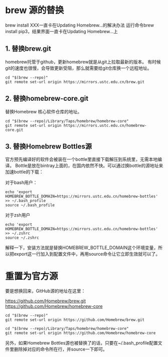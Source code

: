 # brew 源的替换

brew install XXX一直卡在Updating Homebrew…的解决办法
运行命令brew install pip3，结果界面一直卡在Updating Homebrew…上


## 1. 替换brew.git

homebrew托管于github，更新homebrew就是从git上拉取最新的版本。
有时候git的速度也很慢，会导致更新受阻，那么就需要给git仓库换一个远程地址。

```
cd "$(brew --repo)"
git remote set-url origin https://mirrors.ustc.edu.cn/brew.git

```

## 2. 替换homebrew-core.git
替换Homebrew 核心软件仓库的地址。

```
cd "$(brew --repo)/Library/Taps/homebrew/homebrew-core"
git remote set-url origin https://mirrors.ustc.edu.cn/homebrew-core.git
```

## 3. 替换Homebrew Bottles源

官方预先编译好的软件会被装在一个bottle里直接下载解压到系统里，无需本地编译。
Bottle是放在bintray上面的，在国内依然不快。可以通过换bottle的源地址来加速bottle的下载：

对于bash用户：

```
echo 'export HOMEBREW_BOTTLE_DOMAIN=https://mirrors.ustc.edu.cn/homebrew-bottles' >> ~/.bash_profile
source ~/.bash_profile
```

对于zsh用户
```
echo 'export HOMEBREW_BOTTLE_DOMAIN=https://mirrors.ustc.edu.cn/homebrew-bottles' >> ~/.zshrc
source ~/.zshrc
```

解释一下，安装方法就是替换HOMEBREW_BOTTLE_DOMAIN这个环境变量，所以把export这一行加入到配置文件中，再用source命令让它立即生效就可以了。

# 重置为官方源

要是想换回来，GitHub源的地址在这里：

https://github.com/Homebrew/brew.git
https://github.com/Homebrew/homebrew-core


```
cd "$(brew --repo)"
git remote set-url origin https://github.com/Homebrew/brew.git

cd "$(brew --repo)/Library/Taps/homebrew/homebrew-core"
git remote set-url origin https://github.com/Homebrew/homebrew-core
```

另外，如果Homebrew Bottles源也被替换了的话，只要在~/.bash_profile配置文件里删除掉对应的命令所在行，并source一下即可。


